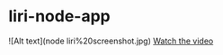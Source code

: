 # liri-node-app
![Alt text](node liri%20screenshot.jpg)
[Watch the video](https://drive.google.com/file/d/1-5aznZlZloVpOjms0tw2v5DwYkBCtTZB/view)
